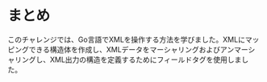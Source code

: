 # まとめ

このチャレンジでは、Go言語でXMLを操作する方法を学びました。XMLにマッピングできる構造体を作成し、XMLデータをマーシャリングおよびアンマーシャリングし、XML出力の構造を定義するためにフィールドタグを使用しました。
